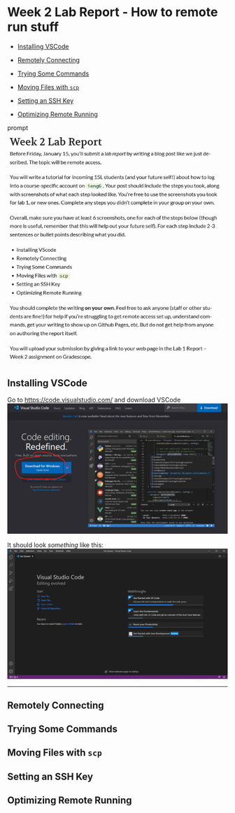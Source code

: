 # Week 2 Lab Report - How to remote run stuff

- [Installing VSCode](#installing-vscode)

- [Remotely Connecting](#remotely-connecting)

- [Trying Some Commands](#trying-some-commands)

- [Moving Files with `scp`](#moving-files-with-scp)

- [Setting an SSH Key](#setting-an-ssh-key)

- [Optimizing Remote Running](#optimizing-remote-running)

prompt
![Image](2.png)

## Installing VSCode

Go to https://code.visualstudio.com/ and download VSCode
![Image](3.png)

It should look *something* like this:
![Image](4.png)

---

## Remotely Connecting

## Trying Some Commands

## Moving Files with `scp`

## Setting an SSH Key

## Optimizing Remote Running